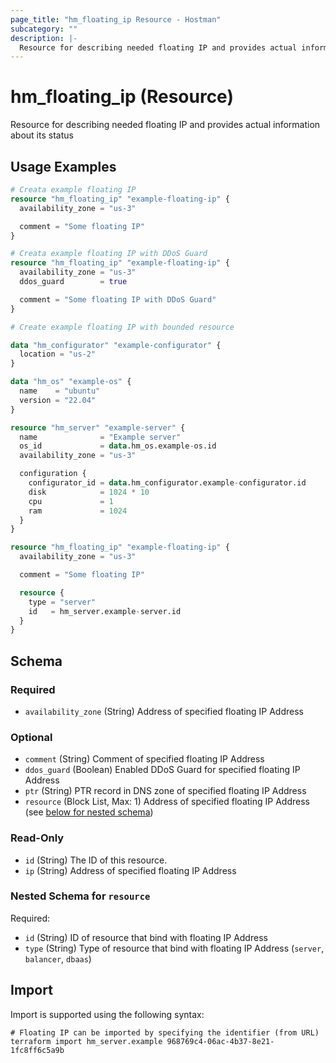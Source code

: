 ```yaml
---
page_title: "hm_floating_ip Resource - Hostman"
subcategory: ""
description: |-
  Resource for describing needed floating IP and provides actual information about its status
---
```


# hm_floating_ip (Resource)

Resource for describing needed floating IP and provides actual information about its status

## Usage Examples

```terraform
# Creata example floating IP
resource "hm_floating_ip" "example-floating-ip" {
  availability_zone = "us-3"

  comment = "Some floating IP"
}

# Creata example floating IP with DDoS Guard
resource "hm_floating_ip" "example-floating-ip" {
  availability_zone = "us-3"
  ddos_guard        = true

  comment = "Some floating IP with DDoS Guard"
}

# Create example floating IP with bounded resource

data "hm_configurator" "example-configurator" {
  location = "us-2"
}

data "hm_os" "example-os" {
  name    = "ubuntu"
  version = "22.04"
}

resource "hm_server" "example-server" {
  name              = "Example server"
  os_id             = data.hm_os.example-os.id
  availability_zone = "us-3"

  configuration {
    configurator_id = data.hm_configurator.example-configurator.id
    disk            = 1024 * 10
    cpu             = 1
    ram             = 1024
  }
}

resource "hm_floating_ip" "example-floating-ip" {
  availability_zone = "us-3"

  comment = "Some floating IP"

  resource {
    type = "server"
    id   = hm_server.example-server.id
  }
}
```
<!-- schema generated by tfplugindocs -->
## Schema

### Required

- `availability_zone` (String) Address of specified floating IP Address

### Optional

- `comment` (String) Comment of specified floating IP Address
- `ddos_guard` (Boolean) Enabled DDoS Guard for specified floating IP Address
- `ptr` (String) PTR record in DNS zone of specified floating IP Address
- `resource` (Block List, Max: 1) Address of specified floating IP Address (see [below for nested schema](#nestedblock--resource))

### Read-Only

- `id` (String) The ID of this resource.
- `ip` (String) Address of specified floating IP Address

<a id="nestedblock--resource"></a>
### Nested Schema for `resource`

Required:

- `id` (String) ID of resource that bind with floating IP Address
- `type` (String) Type of resource that bind with floating IP Address (`server`, `balancer`, `dbaas`)

## Import

Import is supported using the following syntax:

```shell
# Floating IP can be imported by specifying the identifier (from URL)
terraform import hm_server.example 968769c4-06ac-4b37-8e21-1fc8ff6c5a9b
```